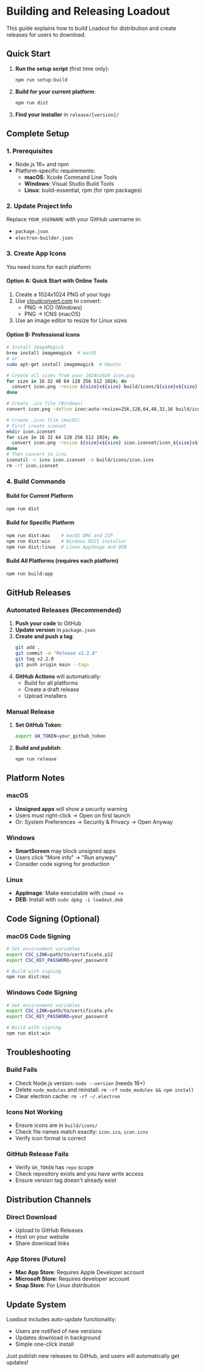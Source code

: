 # Building and Releasing Loadout

This guide explains how to build Loadout for distribution and create releases for users to download.

## Quick Start

1. **Run the setup script** (first time only):
   ```bash
   npm run setup:build
   ```

2. **Build for your current platform**:
   ```bash
   npm run dist
   ```

3. **Find your installer** in `release/[version]/`

## Complete Setup

### 1. Prerequisites

- Node.js 16+ and npm
- Platform-specific requirements:
  - **macOS**: Xcode Command Line Tools
  - **Windows**: Visual Studio Build Tools
  - **Linux**: build-essential, rpm (for rpm packages)

### 2. Update Project Info

Replace `YOUR_USERNAME` with your GitHub username in:
- `package.json`
- `electron-builder.json`

### 3. Create App Icons

You need icons for each platform:

#### Option A: Quick Start with Online Tools
1. Create a 1024x1024 PNG of your logo
2. Use [cloudconvert.com](https://cloudconvert.com) to convert:
   - PNG → ICO (Windows)
   - PNG → ICNS (macOS)
3. Use an image editor to resize for Linux sizes

#### Option B: Professional Icons
```bash
# Install ImageMagick
brew install imagemagick  # macOS
# or
sudo apt-get install imagemagick  # Ubuntu

# Create all sizes from your 1024x1024 icon.png
for size in 16 32 48 64 128 256 512 1024; do
  convert icon.png -resize ${size}x${size} build/icons/${size}x${size}.png
done

# Create .ico file (Windows)
convert icon.png -define icon:auto-resize=256,128,64,48,32,16 build/icons/icon.ico

# Create .icns file (macOS)
# First create iconset
mkdir icon.iconset
for size in 16 32 64 128 256 512 1024; do
  convert icon.png -resize ${size}x${size} icon.iconset/icon_${size}x${size}.png
done
# Then convert to icns
iconutil -c icns icon.iconset -o build/icons/icon.icns
rm -rf icon.iconset
```

### 4. Build Commands

#### Build for Current Platform
```bash
npm run dist
```

#### Build for Specific Platform
```bash
npm run dist:mac    # macOS DMG and ZIP
npm run dist:win    # Windows NSIS installer
npm run dist:linux  # Linux AppImage and DEB
```

#### Build All Platforms (requires each platform)
```bash
npm run build:app
```

## GitHub Releases

### Automated Releases (Recommended)

1. **Push your code** to GitHub
2. **Update version** in `package.json`
3. **Create and push a tag**:
   ```bash
   git add .
   git commit -m "Release v2.2.0"
   git tag v2.2.0
   git push origin main --tags
   ```
4. **GitHub Actions** will automatically:
   - Build for all platforms
   - Create a draft release
   - Upload installers

### Manual Release

1. **Set GitHub Token**:
   ```bash
   export GH_TOKEN=your_github_token
   ```

2. **Build and publish**:
   ```bash
   npm run release
   ```

## Platform Notes

### macOS
- **Unsigned apps** will show a security warning
- Users must right-click → Open on first launch
- Or: System Preferences → Security & Privacy → Open Anyway

### Windows
- **SmartScreen** may block unsigned apps
- Users click "More info" → "Run anyway"
- Consider code signing for production

### Linux
- **AppImage**: Make executable with `chmod +x`
- **DEB**: Install with `sudo dpkg -i loadout.deb`

## Code Signing (Optional)

### macOS Code Signing
```bash
# Set environment variables
export CSC_LINK=path/to/certificate.p12
export CSC_KEY_PASSWORD=your_password

# Build with signing
npm run dist:mac
```

### Windows Code Signing
```bash
# Set environment variables
export CSC_LINK=path/to/certificate.pfx
export CSC_KEY_PASSWORD=your_password

# Build with signing
npm run dist:win
```

## Troubleshooting

### Build Fails
- Check Node.js version: `node --version` (needs 16+)
- Delete `node_modules` and reinstall: `rm -rf node_modules && npm install`
- Clear electron cache: `rm -rf ~/.electron`

### Icons Not Working
- Ensure icons are in `build/icons/`
- Check file names match exactly: `icon.ico`, `icon.icns`
- Verify icon format is correct

### GitHub Release Fails
- Verify `GH_TOKEN` has `repo` scope
- Check repository exists and you have write access
- Ensure version tag doesn't already exist

## Distribution Channels

### Direct Download
- Upload to GitHub Releases
- Host on your website
- Share download links

### App Stores (Future)
- **Mac App Store**: Requires Apple Developer account
- **Microsoft Store**: Requires developer account
- **Snap Store**: For Linux distribution

## Update System

Loadout includes auto-update functionality:
- Users are notified of new versions
- Updates download in background
- Simple one-click install

Just publish new releases to GitHub, and users will automatically get updates! 